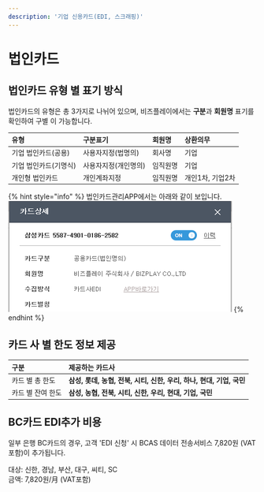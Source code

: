 ```yaml
---
description: '기업 신용카드(EDI, 스크래핑)'
---
```


# 법인카드

## 법인카드 유형 별 표기 방식 <a id="1"></a>

법인카드의 유형은 총 3가지로 나뉘어 있으며, 비즈플레이에서는 **구분**과 **회원명** 표기를 확인하여 구별 이 가능합니다.

| 유형 | 구분표기 | 회원명 | 상환의무 |
| :--- | :--- | :--- | :--- |
| 기업 법인카드\(공용\) | 사용자지정\(법명의\) | 회사명 | 기업 |
| 기업 법인카드\(기명식\) | 사용자지정\(개인명의\) | 임직원명 | 기업 |
| 개인형 법인카드 | 개인계좌지정 | 임직원명 | 개인1차, 기업2차 |

{% hint style="info" %}
법인카드관리APP에서는 아래와 같이 보입니다.  
![](../.gitbook/assets/iexplore_byu9xpry6s.png)
{% endhint %}

## 카드 사 별 한도 정보 제공 <a id="2"></a>

| 구분 | 제공하는 카드사 |
| :--- | :--- |
| 카드 별 총 한도 | **삼성, 롯데, 농협, 전북, 시티, 신한, 우리, 하나, 현대, 기업, 국민** |
| 카드 별 잔여 한도 | **삼성, 농협, 전북, 시티, 신한, 우리, 현대, 기업, 국민** |

## BC카드 EDI추가 비용

일부 은행 BC카드의 경우, 고객 'EDI 신청' 시 BCAS 데이터 전송서비스 7,820원 \(VAT포함\)이 추가됩니다.

대상: 신한, 경남, 부산, 대구, 씨티, SC   
금액: 7,820원/月 \(VAT포함\)

